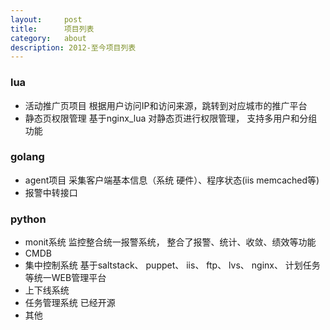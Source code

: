 ```yaml
---
layout:     post
title:      项目列表
category:   about
description: 2012-至今项目列表
---
```




### lua

- 活动推广页项目  根据用户访问IP和访问来源，跳转到对应城市的推广平台 
- 静态页权限管理  基于nginx_lua 对静态页进行权限管理， 支持多用户和分组功能 


### golang  

- agent项目  采集客户端基本信息（系统 硬件）、程序状态(iis  memcached等)
- 报警中转接口

### python

- monit系统   监控整合统一报警系统， 整合了报警、统计、收敛、绩效等功能
- CMDB
- 集中控制系统  基于saltstack、 puppet、 iis、  ftp、 lvs、 nginx、 计划任务等统一WEB管理平台
- 上下线系统
- 任务管理系统 已经开源
- 其他
